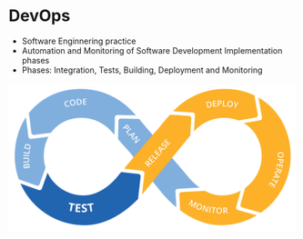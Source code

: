 # DevOps

* Software Enginnering practice 
* Automation and Monitoring of Software Development Implementation phases
* Phases: Integration, Tests, Building, Deployment and Monitoring

![](../images/devops-cycle.png)
